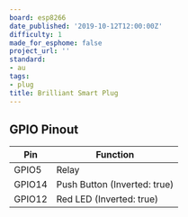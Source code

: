 ```yaml
---
board: esp8266
date_published: '2019-10-12T12:00:00Z'
difficulty: 1
made_for_esphome: false
project_url: ''
standard:
- au
tags:
- plug
title: Brilliant Smart Plug
---
```


## GPIO Pinout

| Pin    | Function                     |
| ------ | ---------------------------- |
| GPIO5  | Relay                        |
| GPIO14 | Push Button (Inverted: true) |
| GPIO12 | Red LED (Inverted: true)     |